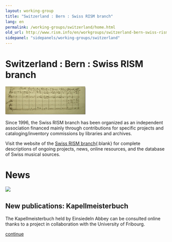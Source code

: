 ```yaml
---
layout: working-group
title: "Switzerland : Bern : Swiss RISM branch"
lang: en
permalink: /working-groups/switzerland/home.html
old_url: http://www.rism.info/en/workgroups/switzerland-bern-swiss-rism-branch/home.html
sidepanel: "sidepanels/working-groups/switzerland"
---
```


# Switzerland : Bern : Swiss RISM branch

 ![](/resources-old-website/workgroups-images/csm_zech_pastorello_161e051065.jpg "zech pastorello")

Since 1996, the Swiss RISM branch has been organized as an independent association financed mainly through contributions for specific projects and cataloging/inventory commissions by libraries and archives.

Visit the website of the [Swiss RISM branch](http://www.rism-ch.org/){:blank} for complete descriptions of ongoing projects, news, online resources, and the database of Swiss musical sources.



# News

 ![](/resources-old-website/workgroups-images/csm_kappelmeisterbuch_e4dd5a0aa8.jpg)

## New publications: Kapellmeisterbuch

The Kapellmeisterbuch held by Einsiedeln Abbey can be consulted online thanks to a project in collaboration with the University of Fribourg.

[continue](/en/workgroups/switzerland-bern-swiss-rism-branch/home/newsdetail/article/190/kapellmeisterbuch.html "Kapellmeisterbuch")

<!-- -->